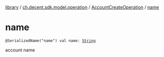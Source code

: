 [library](../../index.md) / [ch.decent.sdk.model.operation](../index.md) / [AccountCreateOperation](index.md) / [name](./name.md)

# name

`@SerializedName("name") val name: `[`String`](https://kotlinlang.org/api/latest/jvm/stdlib/kotlin/-string/index.html)

account name

